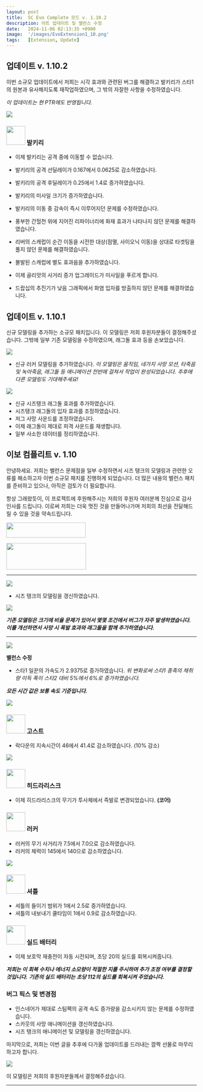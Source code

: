 ```yaml
---
layout: post
title:  SC Evo Complete 모드 v. 1.10.2
description: 아트 업데이트 및 밸런스 수정
date:   2024-11-06 02:13:35 +0900
image:  '/images/EvoExtension1_10.png'
tags:   [Extension, Update]
---
```

## 업데이트 v. 1.10.2

이번 소규모 업데이트에서 저희는 시각 효과와 관련된 버그를 해결하고 발키리가 스타1의 원본과 유사해지도록 재작업하였으며, 그 밖의 자잘한 사항을 수정하였습니다.

*이 업데이트는 현 PTR에도 반영됩니다.*

![]({{site.baseurl}}/images/Divider_CoreMods.png)

### <img src="{{site.baseurl}}/images/btn-unit-terran-valkyrie@scbw.png" width="50" height="50"> 발키리

- 이제 발키리는 공격 중에 이동할 수 없습니다.
- 발키리의 공격 선딜레이가 0.167에서 0.0625로 감소하였습니다.
- 발키리의 공격 후딜레이가 0.25에서 1.4로 증가하였습니다.
- 발키리의 미사일 크기가 증가하였습니다.
- 발키리의 이동 중 감속이 즉시 이루어지던 문제를 수정하였습니다.

- 풍부한 간헐천 위에 지어진 리파이너리에 화재 효과가 나타나지 않던 문제를 해결하였습니다.
- 리버의 스캐럽이 순간 이동을 시전한 대상(점멸, 사이오닉 이동)을 상대로 타겟팅을 풀지 않던 문제를 해결하였습니다.
- 불발된 스캐럽에 별도 효과음을 추가하였습니다.

- 이제 골리앗의 사거리 증가 업그레이드가 미사일을 푸르게 합니다.

- 드랍십의 추진기가 낮음 그래픽에서 화염 입자를 방출하지 않던 문제를 해결하였습니다. 

## 업데이트 v. 1.10.1

신규 모델링을 추가하는 소규모 패치입니다. 이 모델링은 저희 후원자분들이 결정해주셨습니다. 그밖에 일부 기존 모델링을 수정하였으며, 래그돌 효과 등을 손보았습니다.

![]({{site.baseurl}}/images/Divider_CoreMods.png)

- 신규 러커 모델링을 추가하였습니다.
*이 모델링은 움직임, 네가지 사망 모션, 타죽음 및 녹아죽음, 래그돌 등 애니메이션 전반에 걸쳐서 작업이 완성되었습니다. 추후에 다른 모델링도 기대해주세요!*

![]({{site.baseurl}}/images/modelpreview-lurker.png)

- 신규 시즈탱크 래그돌 효과를 추가하였습니다.
- 시즈탱크 래그돌의 입자 효과를 조정하였습니다.
- 저그 사망 사운드를 조정하였습니다.
- 이제 래그돌이 제대로 피격 사운드를 재생합니다.
- 일부 사소한 데이터를 정리하였습니다.

## 이보 컴플리트 v. 1.10

안녕하세요. 저희는 밸런스 문제점을 일부 수정하면서 시즈 탱크의 모델링과 관련한 오류를 해소하고자 이번 소규모 패치를 진행하게 되었습니다. 더 많은 내용의 밸런스 패치를 준비하고 있으나, 아직은 검토가 더 필요합니다.

항상 그래왔듯이, 이 프로젝트에 후원해주시는 저희의 후원자 여러분께 진심으로 감사 인사를 드립니다. 이로써 저희는 더욱 멋진 것을 만들어나가며 저희의 최선을 전달해드릴 수 있을 것을 약속드립니다.

<a href="https://paypal.me/KopruluKat/"><img src="{{site.baseurl}}/images/blue.png" width="210" height="40"></a> 

<a href="https://www.patreon.com/TeamKopruluSC2"><img src="{{site.baseurl}}/images/becomeAPatronBanner.png" width="211" height="70"></a>

***

![]({{site.baseurl}}/images/Divider_CoreMods.png)

- 시즈 탱크의 모델링을 갱신하였습니다.

![]({{site.baseurl}}/images/modelpreview-newsiegetank.png)

***기존 모델링은 크기에 비율 문제가 있어서 몇몇 조건에서 버그가 자주 발생하였습니다. 이를 개선하면서 사망 시 폭발 효과와 래그돌을 함께 추가하였습니다.***

***

![]({{site.baseurl}}/images/Divider_Extension.png)

**밸런스 수정**

- 스타1 일꾼의 가속도가 2.9375로 증가하였습니다.
*위 변화로써 스타1 종족의 채취량 이득 폭이 스타2 대비 5%에서 6%로 증가하였습니다.*

***모든 시간 값은 보통 속도 기준입니다.***

![]({{site.baseurl}}/images/Divider_Terran.png)


### <img src="{{site.baseurl}}/images/btn-unit-terran-ghost@scbw.png" width="50" height="50"> 고스트
- 락다운의 지속시간이 46에서 41.4로 감소하였습니다. (10% 감소)


![]({{site.baseurl}}/images/Divider_Zerg.png)


### <img src="{{site.baseurl}}/images/btn-unit-zerg-hydralisk@scbw.png" width="50" height="50"> 히드라리스크
- 이제 히드라리스크의 무기가 투사체에서 즉발로 변경되었습니다. __(코어)__

### <img src="{{site.baseurl}}/images/btn-unit-zerg-lurker.png" width="50" height="50"> 러커
- 러커의 무기 사거리가 7.5에서 7.0으로 감소하였습니다.
- 러커의 체력이 145에서 140으로 감소하였습니다.


![]({{site.baseurl}}/images/Divider_Protoss.png)


### <img src="{{site.baseurl}}/images/btn-unit-protoss-ShuttleSCBW.png" width="50" height="50"> 셔틀
- 셔틀의 들이기 범위가 1에서 2.5로 증가하였습니다.
- 셔틀의 내보내기 쿨타임이 1에서 0.9로 감소하였습니다.

### <img src="{{site.baseurl}}/images/btn-building-protoss-shieldbattery@scbw.png" width="50" height="50"> 실드 배터리
- 이제 보호막 재충전이 자동 시전되며, 초당 20의 실드를 회복시켜줍니다.

***저희는 이 회복 수치나 에너지 소모량이 적절한 지를 주시하며 추가 조정 여부를 결정할 것입니다.***
***기존의 실드 배터리는 초당 112의 실드를 회복시켜 주었습니다.***


### 버그 픽스 및 변경점
- 인스네어가 제대로 스팀팩의 공격 속도 증가량을 감소시키지 않는 문제를 수정하였습니다.
- 스카웃의 사망 애니메이션을 갱신하였습니다.
- 시즈 탱크의 애니메이션 및 모델링을 갱신하였습니다.

마지막으로, 저희는 이번 글을 추후에 다가올 업데이트를 드러내는 깜짝 선물로 마무리하고자 합니다.

![]({{site.baseurl}}/gifs/2020-21-10-teaser-lurker.gif)

이 모델링은 저희의 후원자분들께서 결정해주셨습니다.

***